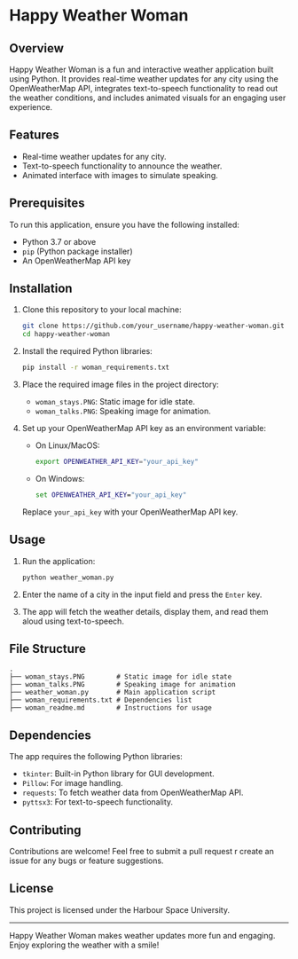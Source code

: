 # Happy Weather Woman

## Overview
Happy Weather Woman is a fun and interactive weather application built using Python. It provides real-time weather updates for any city using the OpenWeatherMap API, integrates text-to-speech functionality to read out the weather conditions, and includes animated visuals for an engaging user experience.

## Features
- Real-time weather updates for any city.
- Text-to-speech functionality to announce the weather.
- Animated interface with images to simulate speaking.

## Prerequisites
To run this application, ensure you have the following installed:

- Python 3.7 or above
- `pip` (Python package installer)
- An OpenWeatherMap API key

## Installation

1. Clone this repository to your local machine:
   ```bash
   git clone https://github.com/your_username/happy-weather-woman.git
   cd happy-weather-woman
   ```

2. Install the required Python libraries:
   ```bash
   pip install -r woman_requirements.txt
   ```

3. Place the required image files in the project directory:
   - `woman_stays.PNG`: Static image for idle state.
   - `woman_talks.PNG`: Speaking image for animation.

4. Set up your OpenWeatherMap API key as an environment variable:
   - On Linux/MacOS:
     ```bash
     export OPENWEATHER_API_KEY="your_api_key"
     ```
   - On Windows:
     ```cmd
     set OPENWEATHER_API_KEY="your_api_key"
     ```

   Replace `your_api_key` with your OpenWeatherMap API key.

## Usage

1. Run the application:
   ```bash
   python weather_woman.py
   ```

2. Enter the name of a city in the input field and press the `Enter` key.

3. The app will fetch the weather details, display them, and read them aloud using text-to-speech.

## File Structure
```
.
├── woman_stays.PNG        # Static image for idle state
├── woman_talks.PNG        # Speaking image for animation
├── weather_woman.py       # Main application script
├── woman_requirements.txt # Dependencies list
├── woman_readme.md        # Instructions for usage
```

## Dependencies
The app requires the following Python libraries:

- `tkinter`: Built-in Python library for GUI development.
- `Pillow`: For image handling.
- `requests`: To fetch weather data from OpenWeatherMap API.
- `pyttsx3`: For text-to-speech functionality.

## Contributing
Contributions are welcome! Feel free to submit a pull request r create an issue for any bugs or feature suggestions.

## License
This project is licensed under the Harbour Space University.

---

Happy Weather Woman makes weather updates more fun and engaging. Enjoy exploring the weather with a smile!


